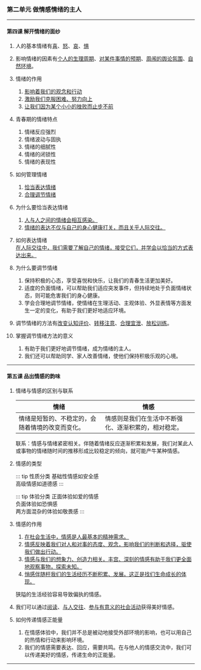 ### 第二单元 做情感情绪的主人

---

#### 第四课 解开情绪的面纱

1. 人的基本情绪有<u>喜</u>、<u>怒</u>、<u>哀</u>、<u>惧</u>

2. 影响情绪的因素有<u>个人的生理周期</u>、<u>对某件事情的预期</u>、<u>周闱的舆论氛围</u>、<u>自然环境</u>。

3. 情绪的作用
    1. <u>影响着我们的观念和行动</u>
    2. <u>激励我们克服困难、努力向上</u>
    3. <u>让我们因为某个小小的挫败而止步不前</u>

4. 青春期的情绪特点
    1. 情绪反应强烈
    2. 情绪波动与固执
    3. 情绪的细腻性
    4. 情绪的闭锁性
    5. 情绪的表现性

5. 如何管理情绪
    1. <u>恰当表达情绪</u>
    2. <u>合理调节情绪</u>

6. 为什么要恰当表达情绪
    1. <u>人与人之间的情绪会相互感染。</u>
    2. <u>情绪的表达不仅与自己的身心健康打关，而且关乎人际交往。</u>

7. 如何表达情绪<br>
    <u>在人际交往中，我们需要了解自己的情绪，接受它们，并学会以恰当的方式表达出来。</u>

8. 为什么要调节情绪
    1. 保持积极的心态，享受喜悦和快乐，让我们的青春生活更加美好。
    2. 适度的负面情绪，可以帮助我们适应突发事件，但持续地处于负面情绪状态，则可能危害我们的身心健康。
    3. 学会合理地调节情绪，使情绪在生理活动、主观体验、外显表情等方面发生一定的变化，有助于我们更好地适应环境。

9. 调节情绪的方法有<u>改变认知评价</u>、<u>转移注意</u>、<u>合理宜泄</u>、<u>放松训练</u>。

10. 掌握调节情绪方法的意义
    1. 有助于我们更好地调节情绪，成为情绪的主人。
    2. 我们还可以帮助同学、家人改善情绪，使他们保持积极乐观的心境。

---


#### 第五课 品出情感的韵味

1. 情绪与情感的区别与联系

   |**情绪**|**情感**|
   | - | - |
   | 情绪是短暂的、不稳定的，会随着情境的改变而变化。 | 情感则是我们在生活中不断强化、逐渐积累的，相对稳定。 |

   联系：情感与情绪紧密相关。伴随着情绪反应逐渐积累和发展，我们对某此人或事物的情绪随时间的推移形成比较稳定的倾向，就可能产牛某种情感。

2. 情感的类型

   ::: tip 性质分类
   基础性情感如安全感<br>
   高级情感如道德感
   :::

   ::: tip 体验分类
   正面体验如爱的情感<br>
   负面体验如恐惧感<br>
   两方面混杂的体验如敬畏感
   :::

3. 情感的作用

   1. <u>在杜会生活中，情感是人最基本的精神需求。</u>
   2. <u>情感反映着我们对人和对事的态度、观念，影响我们的判断和选择，驱使我们做出行动。</u>
   3. <u>情感与我们的想象力、创造力相关。丰宫、深刻的情感有助于我们更全面地观察事物，探索未知。</u>
   4. <u>悄感伴随杆我们的生活经历不断积累、发展。这正是找们生命成长的体现。</u>

    狭隘的生活经验容易导致偏执的情感。

4. 我们可以通过<u>阅读</u>、<u>与人交往</u>、<u>参与有意义的社会活动</u>获得美好情感。

5. 如何传递情感正能量
   1. 在情感体验中，我们并不总是被动地接受外部环境的影响，也可以用自己的热情和行动来影响环境。
   2. 我们的情感需要表达、回应，需要共鸣。在与他人的情感交流中，我们可以传递美好的情感，传递生命的正能量。

---

